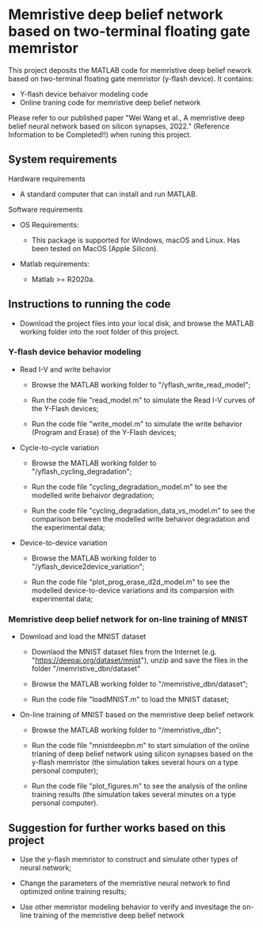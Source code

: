 # Memristive deep belief network based on two-terminal floating gate memristor

This project deposits the MATLAB code for memristive deep belief nework based on two-terminal floating gate memristor (y-flash device).
It contains:
- Y-flash device behaivor modeling code
- Online traning code for memristive deep belief network

Please refer to our published paper "Wei Wang et al., A memristive deep belief neural network based on silicon synapses, 2022." (Reference Information to be Completed!!) when runing this project. 


## System requirements
Hardware requirements
- A standard computer that can install and run MATLAB.

Software requirements
- OS Requirements:
  - This package is supported for Windows, macOS and Linux.
Has been tested on MacOS (Apple Silicon).

- Matlab requirements:
  - Matlab >= R2020a.

## Instructions to running the code

- Download the project files into your local disk, and browse the MATLAB working folder into the root folder of this project.

### Y-flash device behavior modeling
- Read I-V and write behavior

  - Browse the MATLAB working folder to "/yflash_write_read_model";

  - Run the code file "read_model.m" to simulate the Read I-V curves of the Y-Flash devices;
  
  - Run the code file "write_model.m" to simulate the write behavior (Program and Erase) of the Y-Flash devices; 

- Cycle-to-cycle variation

  - Browse the MATLAB working folder to "/yflash_cycling_degradation";
 
  - Run the code file "cycling_degradation_model.m" to see the modelled write behaivor degradation;
  
  - Run the code file "cycling_degradation_data_vs_model.m" to see the comparison between the modelled write behaivor degradation and the experimental data;

- Device-to-device variation

  - Browse the MATLAB working folder to "/yflash_device2device_variation";
 
  - Run the code file "plot_prog_erase_d2d_model.m" to see the modelled device-to-device variations and its comparsion with experimental data;
  

### Memristive deep belief network for on-line training of MNIST

- Download and load the MNIST dataset

  - Downlaod the MNIST dataset files from the Internet (e.g. "https://deepai.org/dataset/mnist"), unzip and save the files in the folder "/memristive_dbn/dataset"
  
  - Browse the MATLAB working folder to "/memristive_dbn/dataset";
  
  - Run the code file "loadMNIST.m" to load the MNIST dataset;

- On-line training of MNIST based on the memristive deep belief network

  - Browse the MATLAB working folder to "/memristive_dbn";
  
  - Run the code file "mnistdeepbn.m" to start simulation of the online trianing of deep belief network using silicon synapses based on the y-flash memristor (the simulation takes several hours on a type personal computer);
  
  - Run the code file "plot_figures.m" to see the analysis of the online training results (the simulation takes several minutes on a type personal computer).
  
  
## Suggestion for further works based on this project

- Use the y-flash memristor to construct and simulate other types of neural network;

- Change the parameters of the memristive neural network to find optimized online training results;

- Use other memristor modeling behavior to verify and invesitage the on-line training of the memristive deep belief network 



